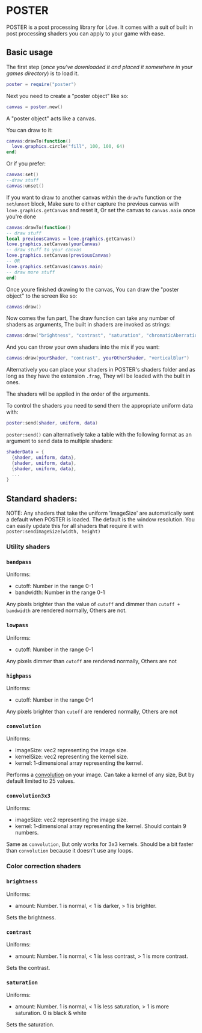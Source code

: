 # POSTER
POSTER is a post processing library for Löve. It comes with a suit of built in post processing shaders you can apply to your game with ease.

## Basic usage
The first step (*once you've downloaded it and placed it somewhere in your games directory*) is to load it.
```lua
poster = require("poster")
```
Next you need to create a "poster object" like so:
```lua
canvas = poster.new()
```
A "poster object" acts like a canvas.

You can draw to it:
```lua
canvas:drawTo(function()
  love.graphics.circle("fill", 100, 100, 64)
end)
```
Or if you prefer:
```lua
canvas:set()
--draw stuff
canvas:unset()
```
If you want to draw to another canvas within the `drawTo` function or the `set`/`unset` block, Make sure to either capture the previous canvas with `love.graphics.getCanvas` and reset it, Or set the canvas to `canvas.main` once you're done

```lua
canvas:drawTo(function() 
-- draw stuff
local previousCanvas = love.graphics.getCanvas()
love.graphics.setCanvas(yourCanvas)
-- draw stuff to your canvas
love.graphics.setCanvas(previousCanvas)
-- OR
love.graphics.setCanvas(canvas.main)
-- draw more stuff
end)
```


Once youre finished drawing to the canvas, You can draw the "poster object" to the screen like so:
```lua
canvas:draw()
```
Now comes the fun part, The draw function can take any number of shaders as arguments, The built in shaders are invoked as strings:
```lua
canvas:draw("brightness", "contrast", "saturation", "chromaticAberrationAngle")
```
And you can throw your own shaders into the mix if you want:
```lua
canvas:draw(yourShader, "contrast", yourOtherShader, "verticalBlur")
```
Alternatively you can place your shaders in POSTER's shaders folder and as long as they have the extension `.frag`, They will be loaded with the built in ones.

The shaders will be applied in the order of the arguments.

To control the shaders you need to send them the appropriate uniform data with:
```lua
poster:send(shader, uniform, data)
```
`poster:send()` can alternatively take a table with the following format as an argument to send data to multiple shaders:
```lua
shaderData = {
  {shader, uniform, data},
  {shader, uniform, data},
  {shader, uniform, data},
  ...
}
```

## Standard shaders:

NOTE: Any shaders that take the uniform 'imageSize' are automatically sent a default when POSTER is loaded. The default is the window resolution. You can easily update this for all shaders that require it with `poster:sendImageSize(width, height)`

### Utility shaders
### `bandpass`
Uniforms:
* cutoff: Number in the range 0-1
* bandwidth: Number in the range 0-1

Any pixels brighter than the value of `cutoff` and dimmer than `cutoff + bandwidth` are rendered normally, Others are not.

### `lowpass`
Uniforms:
* cutoff: Number in the range 0-1

Any pixels dimmer than `cutoff` are rendered normally, Others are not

### `highpass`
Uniforms:
* cutoff: Number in the range 0-1

Any pixels brighter than `cutoff` are rendered normally, Others are not

### `convolution`
Uniforms:
* imageSize: vec2 representing the image size.
* kernelSize: vec2 representing the kernel size.
* kernel: 1-dimensional array representing the kernel.

Performs a [convolution](https://en.wikipedia.org/wiki/Kernel_(image_processing)#Convolution) on your image. Can take a kernel of any size, But by default limited to 25 values.

### `convolution3x3`
Uniforms:
* imageSize: vec2 representing the image size.
* kernel: 1-dimensional array representing the kernel. Should contain 9 numbers.

Same as `convolution`, But only works for 3x3 kernels. Should be a bit faster than `convolution` because it doesn't use any loops.

### Color correction shaders

### `brightness`
Uniforms:
* amount: Number. 1 is normal,  < 1 is darker, > 1 is brighter.

Sets the brightness.

### `contrast`
Uniforms:
* amount: Number. 1 is  normal, < 1 is less contrast, > 1 is more contrast.

Sets the contrast.

### `saturation`
Uniforms:
* amount: Number. 1 is  normal, < 1 is less saturation, > 1 is more saturation. 0 is black & white

Sets the saturation.








